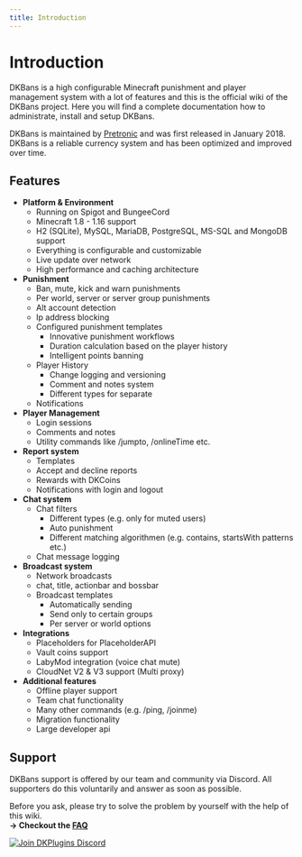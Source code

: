 ```yaml
---
title: Introduction
---
```


# Introduction

DKBans is a high configurable Minecraft punishment and player management system with a lot of features and this is the official wiki of the DKBans project.
Here you will find a complete documentation how to administrate, install and setup DKBans.

DKBans is maintained by [Pretronic](https://pretronic.net/) and was first released in January 2018.
DKBans is a reliable currency system and has been optimized and improved over time.

## Features
* **Platform & Environment**
    * Running on Spigot and BungeeCord
    * Minecraft 1.8 - 1.16 support
    * H2 (SQLite), MySQL, MariaDB, PostgreSQL, MS-SQL and MongoDB support
    * Everything is configurable and customizable
    * Live update over network
    * High performance and caching architecture
* **Punishment**
    * Ban, mute, kick and warn punishments
    * Per world, server or server group punishments
    * Alt account detection
    * Ip address blocking
    * Configured punishment templates
        * Innovative punishment workflows
        * Duration calculation based on the player history
        * Intelligent points banning
    * Player History
       * Change logging and versioning
       * Comment and notes system
       * Different types for separate
    * Notifications
* **Player Management**
    * Login sessions
    * Comments and notes 
    * Utility commands like /jumpto, /onlineTime etc.
* **Report system**
    * Templates
    * Accept and decline reports 
    * Rewards with DKCoins
   * Notifications with login and logout
* **Chat system**
    * Chat filters
       * Different types (e.g. only for muted users)
       * Auto punishment
       * Different matching algorithmen (e.g. contains, startsWith patterns etc.)
    * Chat message logging
* **Broadcast system**
    * Network broadcasts
    * chat, title, actionbar and bossbar 
    * Broadcast templates
       * Automatically sending
       * Send only to certain groups
       * Per server or world options
* **Integrations**
    * Placeholders for PlaceholderAPI
    * Vault coins support
    * LabyMod integration (voice chat mute)
    * CloudNet V2 & V3 support (Multi proxy)
* **Additional features**
    * Offline player support
    * Team chat functionality
    * Many other commands (e.g. /ping, /joinme)
    * Migration functionality
    * Large developer api


## Support
DKBans support is offered by our team and community via Discord. All supporters do this voluntarily and answer as soon as possible.

Before you ask, please try to solve the problem by yourself with the help of this wiki.
<br/> **-> Checkout the [FAQ](frequently-asked-questions.md)**

[![Join DKPlugins Discord](https://discordapp.com/api/guilds/513441444959223809/embed.png?style=banner2)](https://discord.gg/ZR7HtTw)
